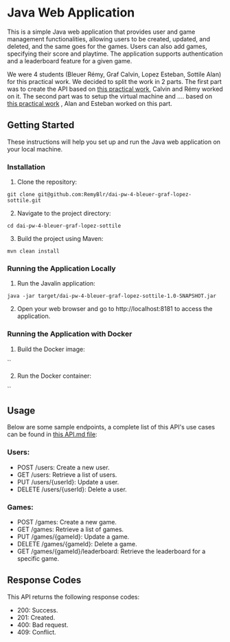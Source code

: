 # Java Web Application
This is a simple Java web application that provides user and game management functionalities, allowing users to be 
created, updated, and deleted, and the same goes for the games. Users can also add games, specifying their score and playtime. 
The application supports authentication and a leaderboard feature for a given game.

We were 4 students (Bleuer Rémy, Graf Calvin, Lopez Esteban, Sottile Alan) for this practical work. We decided to split the
work in 2 parts. The first part was to create the API based on [this practical work](https://github.com/heig-vd-dai-course/heig-vd-dai-course/tree/main/21-http-and-curl),
Calvin and Rémy worked on it. The second part was to setup the virtual machine and .... based on
[this practical work](https://github.com/heig-vd-dai-course/heig-vd-dai-course/tree/main/22-web-infrastructures)
, Alan and Esteban worked on this part.


## Getting Started
These instructions will help you set up and run the Java web application on your local machine.

### Installation
1. Clone the repository:

`git clone git@github.com:RemyBlr/dai-pw-4-bleuer-graf-lopez-sottile.git`

2. Navigate to the project directory:

`cd dai-pw-4-bleuer-graf-lopez-sottile`

3. Build the project using Maven:

`mvn clean install`

### Running the Application Locally
1. Run the Javalin application:

`java -jar target/dai-pw-4-bleuer-graf-lopez-sottile-1.0-SNAPSHOT.jar`

2. Open your web browser and go to http://localhost:8181 to access the application.

### Running the Application with Docker
1. Build the Docker image:

``

2. Run the Docker container:

``

## Usage
Below are some sample endpoints, a complete list of this API's use cases can be found in [this API.md file](API.md):

### Users:

- POST /users: Create a new user.
- GET /users: Retrieve a list of users.
- PUT /users/{userId}: Update a user.
- DELETE /users/{userId}: Delete a user.

### Games:

- POST /games: Create a new game.
- GET /games: Retrieve a list of games.
- PUT /games/{gameId}: Update a game.
- DELETE /games/{gameId}: Delete a game.
- GET /games/{gameId}/leaderboard: Retrieve the leaderboard for a specific game.

## Response Codes
This API returns the following response codes:

- 200: Success.
- 201: Created.
- 400: Bad request.
- 409: Conflict.